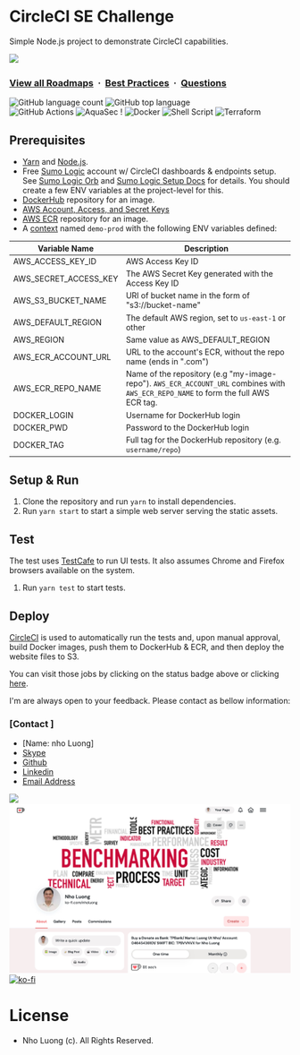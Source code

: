 # CircleCI SE Challenge
Simple Node.js project to demonstrate CircleCI capabilities.

![](https://i.imgur.com/waxVImv.png)
### [View all Roadmaps](https://github.com/nholuongut/all-roadmaps) &nbsp;&middot;&nbsp; [Best Practices](https://github.com/nholuongut/all-roadmaps/blob/main/public/best-practices/) &nbsp;&middot;&nbsp; [Questions](https://www.linkedin.com/in/nholuong/)

![GitHub language count](https://img.shields.io/github/languages/count/ashleymichaelwilliams/aws-sandbox) ![GitHub top language](https://img.shields.io/github/languages/top/ashleymichaelwilliams/aws-sandbox)<br>
![GitHub Actions](https://img.shields.io/badge/github%20actions-%232671E5.svg?style=for-the-badge&logo=githubactions&logoColor=white) ![AquaSec](https://img.shields.io/badge/aqua-%231904DA.svg?style=for-the-badge&logo=aqua&logoColor=#0018A8) !
![Docker](https://img.shields.io/badge/docker-%230db7ed.svg?style=for-the-badge&logo=docker&logoColor=white) ![Shell Script](https://img.shields.io/badge/shell_script-%23121011.svg?style=for-the-badge&logo=gnu-bash&logoColor=white) ![Terraform](https://img.shields.io/badge/terraform-%235835CC.svg?style=for-the-badge&logo=terraform&logoColor=white)
<br>

## Prerequisites
- [Yarn](https://yarnpkg.com/) and [Node.js](https://nodejs.org/en/).
- Free [Sumo Logic](https://www.sumologic.com/) account w/ CircleCI dashboards & endpoints setup. See [Sumo Logic Orb](https://circleci.com/orbs/registry/orb/circleci/sumologic) and [Sumo Logic Setup Docs](https://circleci.com/docs/2.0/insights/#the-sumo-logic-orb) for details. You should create a few ENV variables at the project-level for this.
- [DockerHub](https://hub.docker.com/) repository for an image.
- [AWS Account, Access, and Secret Keys](https://docs.aws.amazon.com/general/latest/gr/aws-sec-cred-types.html#access-keys-and-secret-access-keys)
- [AWS ECR](https://aws.amazon.com/ecr/) repository for an image.
- A [context](https://circleci.com/docs/2.0/contexts/) named `demo-prod` with the following ENV variables defined:

Variable Name         | Description 
----------------------|----------------------------------------------------
AWS_ACCESS_KEY_ID     | AWS Access Key ID
AWS_SECRET_ACCESS_KEY | The AWS Secret Key generated with the Access Key ID
AWS_S3_BUCKET_NAME    | URI of bucket name in the form of "s3://bucket-name"
AWS_DEFAULT_REGION    | The default AWS region, set to `us-east-1` or other
AWS_REGION            | Same value as AWS_DEFAULT_REGION
AWS_ECR_ACCOUNT_URL   | URL to the account's ECR, without the repo name (ends in ".com")
AWS_ECR_REPO_NAME     | Name of the repository (e.g "my-image-repo"). `AWS_ECR_ACCOUNT_URL` combines with `AWS_ECR_REPO_NAME` to form the full AWS ECR tag.
DOCKER_LOGIN          | Username for DockerHub login
DOCKER_PWD            | Password to the DockerHub login
DOCKER_TAG            | Full tag for the DockerHub repository (e.g. `username/repo`)

## Setup & Run
1. Clone the repository and run `yarn` to install dependencies.
2. Run `yarn start` to start a simple web server serving the static assets.

## Test
The test uses [TestCafe](https://devexpress.github.io/testcafe/) to run UI tests. It also assumes Chrome and Firefox browsers available on the system.

1. Run `yarn test` to start tests.

## Deploy
[CircleCI](https://circleci.com/) is used to automatically run the tests and, upon manual approval, build Docker images, push them to DockerHub & ECR, and then deploy the website files to S3.

You can visit those jobs by clicking on the status badge above or clicking [here](https://circleci.com/gh/nholuongut/AWS-Tools-for-Cybersecurity/circleci-demo).

I'm are always open to your feedback.  Please contact as bellow information:
### [Contact ]
* [Name: nho Luong]
* [Skype](luongutnho_skype)
* [Github](https://github.com/nholuongut/)
* [Linkedin](https://www.linkedin.com/in/nholuong/)
* [Email Address](luongutnho@hotmail.com)

![](https://i.imgur.com/waxVImv.png)
![](bitfield.png)
[![ko-fi](https://ko-fi.com/img/githubbutton_sm.svg)](https://ko-fi.com/nholuong)

# License
* Nho Luong (c). All Rights Reserved.



